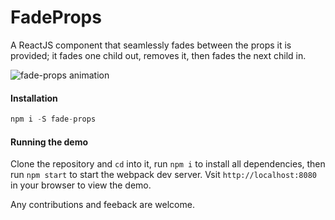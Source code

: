 FadeProps
=========

A ReactJS component that seamlessly fades between the props it is provided; it fades one child out, removes it, then fades the next child in.

![fade-props animation](https://s11.postimg.io/pvga62kir/fade_props.gif)

#### Installation

```js
npm i -S fade-props
```

#### Running the demo

Clone the repository and `cd` into it, run `npm i` to install all dependencies, then run `npm start` to start the webpack dev server. Vsit `http://localhost:8080` in your browser to view the demo.

Any contributions and feeback are welcome.
